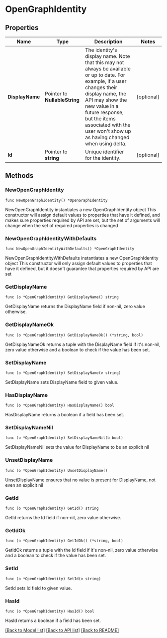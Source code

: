 # OpenGraphIdentity

## Properties

Name | Type | Description | Notes
------------ | ------------- | ------------- | -------------
**DisplayName** | Pointer to **NullableString** | The identity&#39;s display name. Note that this may not always be available or up to date. For example, if a user changes their display name, the API may show the new value in a future response, but the items associated with the user won&#39;t show up as having changed when using delta. | [optional] 
**Id** | Pointer to **string** | Unique identifier for the identity. | [optional] 

## Methods

### NewOpenGraphIdentity

`func NewOpenGraphIdentity() *OpenGraphIdentity`

NewOpenGraphIdentity instantiates a new OpenGraphIdentity object
This constructor will assign default values to properties that have it defined,
and makes sure properties required by API are set, but the set of arguments
will change when the set of required properties is changed

### NewOpenGraphIdentityWithDefaults

`func NewOpenGraphIdentityWithDefaults() *OpenGraphIdentity`

NewOpenGraphIdentityWithDefaults instantiates a new OpenGraphIdentity object
This constructor will only assign default values to properties that have it defined,
but it doesn't guarantee that properties required by API are set

### GetDisplayName

`func (o *OpenGraphIdentity) GetDisplayName() string`

GetDisplayName returns the DisplayName field if non-nil, zero value otherwise.

### GetDisplayNameOk

`func (o *OpenGraphIdentity) GetDisplayNameOk() (*string, bool)`

GetDisplayNameOk returns a tuple with the DisplayName field if it's non-nil, zero value otherwise
and a boolean to check if the value has been set.

### SetDisplayName

`func (o *OpenGraphIdentity) SetDisplayName(v string)`

SetDisplayName sets DisplayName field to given value.

### HasDisplayName

`func (o *OpenGraphIdentity) HasDisplayName() bool`

HasDisplayName returns a boolean if a field has been set.

### SetDisplayNameNil

`func (o *OpenGraphIdentity) SetDisplayNameNil(b bool)`

 SetDisplayNameNil sets the value for DisplayName to be an explicit nil

### UnsetDisplayName
`func (o *OpenGraphIdentity) UnsetDisplayName()`

UnsetDisplayName ensures that no value is present for DisplayName, not even an explicit nil
### GetId

`func (o *OpenGraphIdentity) GetId() string`

GetId returns the Id field if non-nil, zero value otherwise.

### GetIdOk

`func (o *OpenGraphIdentity) GetIdOk() (*string, bool)`

GetIdOk returns a tuple with the Id field if it's non-nil, zero value otherwise
and a boolean to check if the value has been set.

### SetId

`func (o *OpenGraphIdentity) SetId(v string)`

SetId sets Id field to given value.

### HasId

`func (o *OpenGraphIdentity) HasId() bool`

HasId returns a boolean if a field has been set.


[[Back to Model list]](../README.md#documentation-for-models) [[Back to API list]](../README.md#documentation-for-api-endpoints) [[Back to README]](../README.md)


